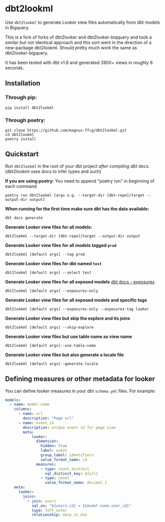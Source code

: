 # dbt2lookml
Use `dbt2lookml` to generate Looker view files automatically from dbt models in Bigquery.

This is a fork of forks of dbt2looker and dbt2looker-biqquery and took a similar but not identical approach and this sort went in the direction of a new-package dbt2lookml. Should pretty much work the same as dbt2looker-bigquery.

It has been tested with dbt v1.8 and generated 2800+ views in roughly 6 seconds.

## Installation

### Through pip:

```shell
pip install dbt2lookml
```
### Through poetry:

```shell
git clone https://github.com/magnus-ffcg/dbt2lookml.git
cd dbt2lookml
poetry install
```

## Quickstart

Run `dbt2lookml` in the root of your dbt project *after compiling dbt docs*.
(dbt2lookml uses docs to infer types and such)

**If you are using poetry:**
You need to append "poetry run" in beginning of each command

```shell
poetry run dbt2lookml [args e.g. --target-dir [dbt-repo]/target --output-dir output]
```

**When running for the first time make sure dbt has the data available:**
```shell
dbt docs generate
```
**Generate Looker view files for all models:**
```shell
dbt2lookml --target-dir [dbt-repo]/target --output-dir output
```

**Generate Looker view files for all models tagged `prod`**
```shell
dbt2lookml [default args] --tag prod
```

**Generate Looker view files for dbt named `test`**
```shell
dbt2lookml [default args] --select test
```

**Generate Looker view files for all exposed models**
[dbt docs - exposures](https://docs.getdbt.com/docs/build/exposures)
```shell
dbt2lookml [default args] --exposures-only
```

**Generate Looker view files for all exposed models and specific tags**
```shell
dbt2lookml [default args] --exposures-only --exposures-tag looker
```

**Generate Looker view files but skip the explore and its joins**
```shell
dbt2lookml [default args] --skip-explore
```

**Generate Looker view files but use table name as view name**
```shell
dbt2lookml [default args]--use-table-name
```

**Generate Looker view files but also generate a locale file**
```shell
dbt2lookml [default args]--generate-locale
```

## Defining measures or other metadata for looker

You can define looker measures in your dbt `schema.yml` files. For example:

```yaml
models:
  - name: model-name
    columns:
      - name: url
        description: "Page url"
      - name: event_id
        description: unique event id for page view
        meta:
            looker:
              dimension:
                hidden: True
                label: event
                group_label: identifiers
                value_format_name: id
              measures:
                - type: count_distinct
                  sql_distinct_key: ${url}
                - type: count
                  value_format_name: decimal_1
    meta:
      looker:
        joins:
          - join: users
            sql_on: "${users.id} = ${model-name.user_id}"
            type: left_outer
            relationship: many_to_one